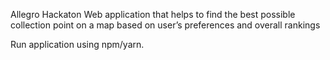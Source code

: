 Allegro Hackaton
Web application that helps to find the best possible collection point on a map based on user’s preferences and overall rankings

Run application using npm/yarn.

